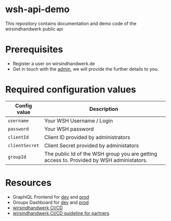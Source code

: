 # wsh-api-demo

This repository contains documentation and demo code of the wirsindhandwerk public api


# Prerequisites

* Register a user on wirsindhandwerk.de
* Get in touch with the [admin](alexander.onea@wirsindhandwerk.de), we will provide the further details to you.

# Required configuration values

| Config value | Description | 
|--------------|-------------|
| `username`   | Your WSH Username / Login |
| `password`   | Your WSH password |
| `clientId`   | Client ID provided by administrators | 
| `clientSecret` | Client Secret provided by administators |
| `groupId` | The public Id of the WSH group you are getting access to. Provided by WSH administators. | 


# Resources

* GraphiQL Frontend for [dev](https://dev.wirsindhandwerk.de/wsh-api-webservice/v3doc) and [prod](https://www.wirsindhandwerk.de/wsh-api-webservice/v3doc )
* Groups Dashboard for [dev](https://dev.wirsindhandwerk.de/dashboard/groups) and [prod](https://www.wirsindhandwerk.de/dashboard/groups)
* [wirsindhandwerk CI/CD](https://invis.io/3UQ2U03KBFT)
* [wirsindhandwerk CI/CD guideline for partners](https://invis.io/KM10Q3LUVR2Y)